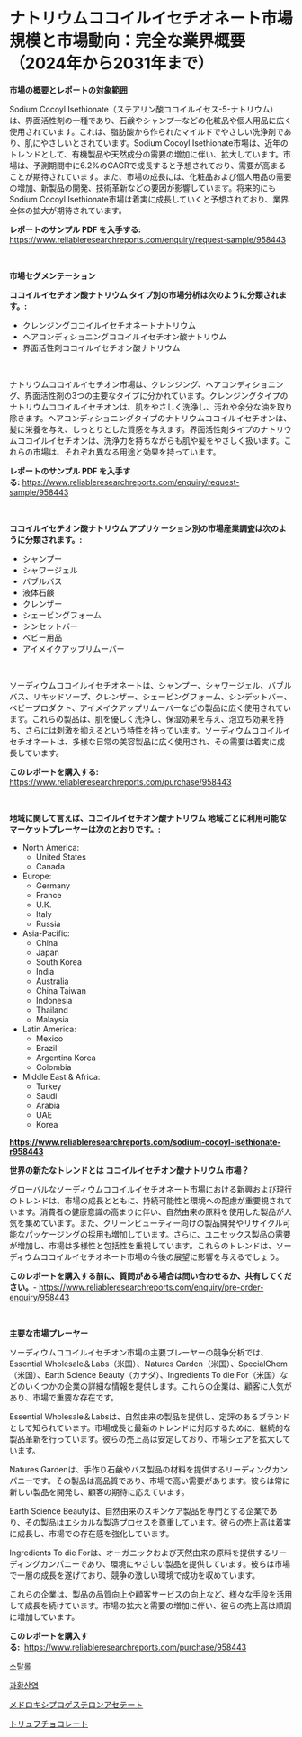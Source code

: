 <p><h1>ナトリウムココイルイセチオネート市場規模と市場動向：完全な業界概要（2024年から2031年まで）</h1></p><p><strong>市場の概要とレポートの対象範囲</strong></p>
<p><p>Sodium Cocoyl Isethionate（ステアリン酸ココイルイセス-5-ナトリウム）は、界面活性剤の一種であり、石鹸やシャンプーなどの化粧品や個人用品に広く使用されています。これは、脂肪酸から作られたマイルドでやさしい洗浄剤であり、肌にやさしいとされています。Sodium Cocoyl Isethionate市場は、近年のトレンドとして、有機製品や天然成分の需要の増加に伴い、拡大しています。市場は、予測期間中に6.2%のCAGRで成長すると予想されており、需要が高まることが期待されています。また、市場の成長には、化粧品および個人用品の需要の増加、新製品の開発、技術革新などの要因が影響しています。将来的にもSodium Cocoyl Isethionate市場は着実に成長していくと予想されており、業界全体の拡大が期待されています。</p></p>
<p><strong>レポートのサンプル PDF を入手する:</strong> <a href="https://www.reliableresearchreports.com/enquiry/request-sample/958443">https://www.reliableresearchreports.com/enquiry/request-sample/958443</a></p>
<p>&nbsp;</p>
<p><strong>市場セグメンテーション</strong></p>
<p><strong>ココイルイセチオン酸ナトリウム タイプ別の市場分析は次のように分類されます。:</strong></p>
<p><ul><li>クレンジングココイルイセチオネートナトリウム</li><li>ヘアコンディショニングココイルイセチオン酸ナトリウム</li><li>界面活性剤ココイルイセチオン酸ナトリウム</li></ul></p>
<p>&nbsp;</p>
<p><p>ナトリウムココイルイセチオン市場は、クレンジング、ヘアコンディショニング、界面活性剤の3つの主要なタイプに分かれています。クレンジングタイプのナトリウムココイルイセチオンは、肌をやさしく洗浄し、汚れや余分な油を取り除きます。ヘアコンディショニングタイプのナトリウムココイルイセチオンは、髪に栄養を与え、しっとりとした質感を与えます。界面活性剤タイプのナトリウムココイルイセチオンは、洗浄力を持ちながらも肌や髪をやさしく扱います。これらの市場は、それぞれ異なる用途と効果を持っています。</p></p>
<p><strong>レポートのサンプル PDF を入手する:</strong>&nbsp;<a href="https://www.reliableresearchreports.com/enquiry/request-sample/958443">https://www.reliableresearchreports.com/enquiry/request-sample/958443</a></p>
<p>&nbsp;</p>
<p><strong> ココイルイセチオン酸ナトリウム アプリケーション別の市場産業調査は次のように分類されます。:</strong></p>
<p><ul><li>シャンプー</li><li>シャワージェル</li><li>バブルバス</li><li>液体石鹸</li><li>クレンザー</li><li>シェービングフォーム</li><li>シンセットバー</li><li>ベビー用品</li><li>アイメイクアップリムーバー</li></ul></p>
<p>&nbsp;</p>
<p><p>ソーディウムココイルイセチオネートは、シャンプー、シャワージェル、バブルバス、リキッドソープ、クレンザー、シェービングフォーム、シンデットバー、ベビープロダクト、アイメイクアップリムーバーなどの製品に広く使用されています。これらの製品は、肌を優しく洗浄し、保湿効果を与え、泡立ち効果を持ち、さらには刺激を抑えるという特性を持っています。ソーディウムココイルイセチオネートは、多様な日常の美容製品に広く使用され、その需要は着実に成長しています。</p></p>
<p><strong>このレポートを購入する:</strong>&nbsp; <a href="https://www.reliableresearchreports.com/purchase/958443">https://www.reliableresearchreports.com/purchase/958443</a></p>
<p>&nbsp;</p>
<p><strong>地域に関して言えば、ココイルイセチオン酸ナトリウム 地域ごとに利用可能なマーケットプレーヤーは次のとおりです。:</strong></p>
<p><ul>
    <li>
        North America:
        <ul>
            <li>United States</li>
            <li>Canada</li>
        </ul>
    </li>
    <li>
        Europe:
        <ul>
            <li>Germany</li>
            <li>France</li>
            <li>U.K.</li>
            <li>Italy</li>
            <li>Russia</li>
        </ul>
    </li>
    <li>
        Asia-Pacific:
        <ul>
            <li>China</li>
            <li>Japan</li>
            <li>South Korea</li>
            <li>India</li>
            <li>Australia</li>
            <li>China Taiwan</li>
            <li>Indonesia</li>
            <li>Thailand</li>
            <li>Malaysia</li>
        </ul>
    </li>
    <li>
        Latin America:
        <ul>
            <li>Mexico</li>
            <li>Brazil</li>
            <li>Argentina Korea</li>
            <li>Colombia</li>
        </ul>
    </li>
    <li>
        Middle East & Africa:
        <ul>
            <li>Turkey</li>
            <li>Saudi</li>
            <li>Arabia</li>
            <li>UAE</li>
            <li>Korea</li>
        </ul>
    </li>
    </ul></p>
<p><strong><a href="https://www.reliableresearchreports.com/sodium-cocoyl-isethionate-r958443">https://www.reliableresearchreports.com/sodium-cocoyl-isethionate-r958443</a></strong>&nbsp;</p>
<p><strong>世界の新たなトレンドとは ココイルイセチオン酸ナトリウム 市場？</strong></p>
<p><p>グローバルなソーディウムココイルイセチオネート市場における新興および現行のトレンドは、市場の成長とともに、持続可能性と環境への配慮が重要視されています。消費者の健康意識の高まりに伴い、自然由来の原料を使用した製品が人気を集めています。また、クリーンビューティー向けの製品開発やリサイクル可能なパッケージングの採用も増加しています。さらに、ユニセックス製品の需要が増加し、市場は多様性と包括性を重視しています。これらのトレンドは、ソーディウムココイルイセチオネート市場の今後の展望に影響を与えるでしょう。</p></p>
<p><strong>このレポートを購入する前に、質問がある場合は問い合わせるか、共有してください。</strong>- <a href="https://www.reliableresearchreports.com/enquiry/pre-order-enquiry/958443">https://www.reliableresearchreports.com/enquiry/pre-order-enquiry/958443</a></p>
<p>&nbsp;</p>
<p><strong>主要な市場プレーヤー</strong></p>
<p><p>ソーディウムココイルイセチオン市場の主要プレーヤーの競争分析では、Essential Wholesale＆Labs（米国）、Natures Garden（米国）、SpecialChem（米国）、Earth Science Beauty（カナダ）、Ingredients To die For（米国）などのいくつかの企業の詳細な情報を提供します。これらの企業は、顧客に人気があり、市場で重要な存在です。</p><p>Essential Wholesale＆Labsは、自然由来の製品を提供し、定評のあるブランドとして知られています。市場成長と最新のトレンドに対応するために、継続的な製品革新を行っています。彼らの売上高は安定しており、市場シェアを拡大しています。</p><p>Natures Gardenは、手作り石鹸やバス製品の材料を提供するリーディングカンパニーです。その製品は高品質であり、市場で高い需要があります。彼らは常に新しい製品を開発し、顧客の期待に応えています。</p><p>Earth Science Beautyは、自然由来のスキンケア製品を専門とする企業であり、その製品はエシカルな製造プロセスを尊重しています。彼らの売上高は着実に成長し、市場での存在感を強化しています。</p><p>Ingredients To die Forは、オーガニックおよび天然由来の原料を提供するリーディングカンパニーであり、環境にやさしい製品を提供しています。彼らは市場で一層の成長を遂げており、競争の激しい環境で成功を収めています。</p><p>これらの企業は、製品の品質向上や顧客サービスの向上など、様々な手段を活用して成長を続けています。市場の拡大と需要の増加に伴い、彼らの売上高は順調に増加しています。</p></p>
<p><strong>このレポートを購入する:</strong>&nbsp;&nbsp;<a href="https://www.reliableresearchreports.com/purchase/958443">https://www.reliableresearchreports.com/purchase/958443</a></p>
<p><p><a href="https://medium.com/@brionnaboyle/%EC%86%8C%ED%83%88%EB%A1%A4-%EC%8B%9C%EC%9E%A5-%EA%B7%9C%EB%AA%A8-%EB%B0%8F-%EC%8B%9C%EC%9E%A5-%EB%8F%99%ED%96%A5-%EC%99%84%EB%B2%BD%ED%95%9C-%EC%82%B0%EC%97%85-%EC%A0%84%EB%A7%9D-2024%EB%85%84%EB%B6%80%ED%84%B0-2031%EB%85%84-c6a153abaf5f">소탈롤</a></p><p><a href="https://medium.com/@deborahward03/%ED%8D%BC%EC%84%A4%ED%8E%98%EC%9D%B4%ED%8A%B8-%EC%8B%9C%EC%9E%A5-%EA%B7%9C%EB%AA%A8%EB%8A%94-%EA%B8%80%EB%A1%9C%EB%B2%8C-%EC%82%B0%EC%97%85%EC%97%90%EC%84%9C-%EC%B5%9C%EA%B3%A0%EC%9D%98-%EB%A7%88%EC%BC%80%ED%8C%85-%EC%B1%84%EB%84%90%EC%9D%84-%EB%B3%B4%EC%97%AC%EC%A4%8D%EB%8B%88%EB%8B%A4-49124738bdd3">과황산염</a></p><p><a href="https://medium.com/@diegomoen2016/%E3%83%A1%E3%83%89%E3%83%AD%E3%82%AD%E3%82%B7%E3%83%97%E3%83%AD%E3%82%B2%E3%82%B9%E3%83%86%E3%83%AD%E3%83%B3%E9%85%A2%E9%85%B8%E5%A1%A9%E5%B8%82%E5%A0%B4%E3%81%AE%E8%A6%8B%E9%80%9A%E3%81%97-%E5%B8%82%E5%A0%B4%E5%8B%95%E5%90%91-%E6%88%90%E9%95%B7-2024%E5%B9%B4%E3%81%8B%E3%82%892031%E5%B9%B4%E3%81%BE%E3%81%A7%E3%81%AE%E4%BA%88%E6%B8%AC-57385986d8a2">メドロキシプロゲステロンアセテート</a></p><p><a href="https://medium.com/@jonathandavies84/%E3%83%88%E3%83%AA%E3%83%A5%E3%83%95%E3%83%81%E3%83%A7%E3%82%B3%E3%83%AC%E3%83%BC%E3%83%88%E5%B8%82%E5%A0%B4%E3%81%AE%E8%A6%8F%E6%A8%A1%E3%81%AF-%E3%82%B0%E3%83%AD%E3%83%BC%E3%83%90%E3%83%AB%E6%A5%AD%E7%95%8C%E3%81%A7%E6%9C%80%E9%81%A9%E3%81%AA%E3%83%9E%E3%83%BC%E3%82%B1%E3%83%86%E3%82%A3%E3%83%B3%E3%82%B0%E3%83%81%E3%83%A3%E3%83%8D%E3%83%AB%E3%82%92%E6%98%8E%E3%82%89%E3%81%8B%E3%81%AB%E3%81%97%E3%81%BE%E3%81%99-6d155be3c79d">トリュフチョコレート</a></p></p>